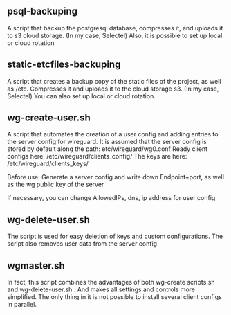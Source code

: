 psql-backuping 
-
A script that backup the postgresql database, compresses it, and uploads it to s3 cloud storage. (In my case, Selectel) Also, it is possible to set up local or cloud rotation

static-etcfiles-backuping 
-
A script that creates a backup copy of the static files of the project, as well as /etc. Compresses it and uploads it to the cloud storage s3. (In my case, Selectel) You can also set up local or cloud rotation.

wg-create-user.sh
- 
A script that automates the creation of a user config and adding entries to the server config for wireguard.
It is assumed that the server config is stored by default along the path: etc/wireguard/wg0.conf
Ready client configs here: /etc/wireguard/clients_config/
The keys are here: /etc/wireguard/clients_keys/

Before use:
Generate a server config and write down Endpoint+port, as well as the wg public key of the server

If necessary, you can change AllowedIPs, dns, ip address for user config

wg-delete-user.sh
-
The script is used for easy deletion of keys and custom configurations.
The script also removes user data from the server config

wgmaster.sh
-
In fact, this script combines the advantages of both wg-create scripts.sh and wg-delete-user.sh . And makes all settings and controls more simplified. The only thing in it is not possible to install several client configs in parallel.
